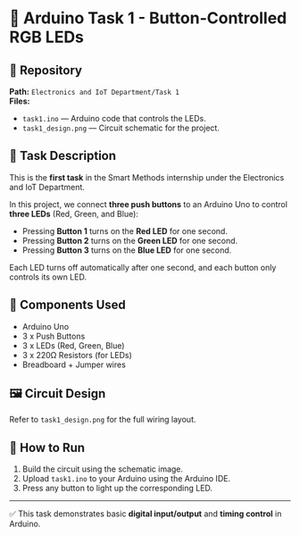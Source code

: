 # 🔌 Arduino Task 1 - Button-Controlled RGB LEDs

## 📁 Repository
**Path:** `Electronics and IoT Department/Task 1`  
**Files:**
- `task1.ino` — Arduino code that controls the LEDs.
- `task1_design.png` — Circuit schematic for the project.

## 📝 Task Description
This is the **first task** in the Smart Methods internship under the Electronics and IoT Department.

In this project, we connect **three push buttons** to an Arduino Uno to control **three LEDs** (Red, Green, and Blue):

- Pressing **Button 1** turns on the **Red LED** for one second.
- Pressing **Button 2** turns on the **Green LED** for one second.
- Pressing **Button 3** turns on the **Blue LED** for one second.

Each LED turns off automatically after one second, and each button only controls its own LED.

## 🔧 Components Used
- Arduino Uno  
- 3 x Push Buttons  
- 3 x LEDs (Red, Green, Blue)  
- 3 x 220Ω Resistors (for LEDs)  
- Breadboard + Jumper wires  

## 🖼 Circuit Design
Refer to `task1_design.png` for the full wiring layout.

## 🚀 How to Run
1. Build the circuit using the schematic image.
2. Upload `task1.ino` to your Arduino using the Arduino IDE.
3. Press any button to light up the corresponding LED.

---

✅ This task demonstrates basic **digital input/output** and **timing control** in Arduino.
